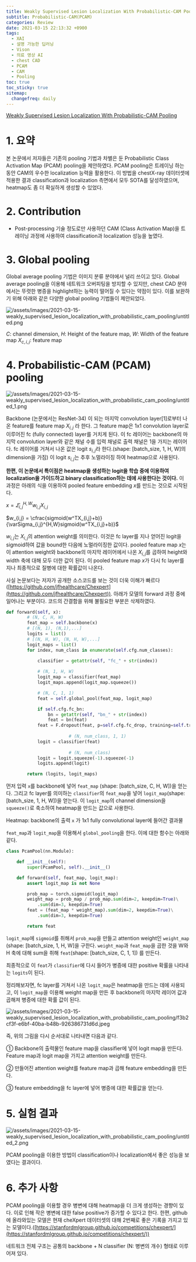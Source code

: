 ```yaml
---
title: Weakly Supervised Lesion Localization With Probabilistic-CAM Pooling
subtitle: Probabilistic-CAM(PCAM)
categories: Review
date: 2021-03-15 22:13:32 +0900
tags:
  - XAI
  - 설명 가능한 딥러닝
  - Vison
  - 의료 영상 AI
  - chest CAD
  - PCAM
  - CAM
  - Pooling
toc: true
toc_sticky: true
sitemap:
  changefreq: daily
---
```


[Weakly Supervised Lesion Localization With Probabilistic-CAM Pooling](https://arxiv.org/abs/2005.14480)

# 1. 요약

 본 논문에서 저자들은 기존의 pooling 기법과 차별은 둔 Probabilistic Class Activation Map (PCAM) pooling을 제안하였다. PCAM pooling은 트레이닝 하는 동안 CAM의 우수한 localization 능력을 활용한다. 이 방법을 chestX-ray 데이터셋에 적용한 결과 classification과 localization 측면에서 모두 SOTA를 달성하였으며, heatmap도 좀 더 확실하게 생성할 수 있었다. 

# 2. Contribution

- Post-processing 기술 정도로만 사용하던 CAM (Class Activation Map)을 트레이닝 과정에 사용하여 classification과 localization 성능을 높였다.

# 3. Global pooling

 Global average pooling 기법은 이미지 분류 분야에서 널리 쓰이고 있다. Global average pooling을 이용해 네트워크 오버피팅을 방지할 수 있지만, chest CAD 분야에서는 뚜렷한 병증을 highlight하는 능력이 떨어질 수 있다는 약점이 있다. 이를 보완하기 위해 아래와 같은 다양한  global pooling 기법들이 제안되었다.  

![/assets/images/2021-03-15-weakly_supervised_lesion_localization_with_probabilistic_cam_pooling/untitled.png](/assets/images/2021-03-15-weakly_supervised_lesion_localization_with_probabilistic_cam_pooling/untitled.png)

$C$: channel dimension, $H$: Height of the feature map, $W$: Width of the feature map
$X_{c,i,j}$: feature map 

# 4. Probabilistic-CAM (PCAM) pooling

![/assets/images/2021-03-15-weakly_supervised_lesion_localization_with_probabilistic_cam_pooling/untitled_1.png](/assets/images/2021-03-15-weakly_supervised_lesion_localization_with_probabilistic_cam_pooling/untitled_1.png)

Backbone (논문에서는 ResNet-34) 이 되는 마지막 convolution layer[1]로부터 나온 feature를 feature map $X_{i,j}$ 라 한다. 그 feature map은 1x1 convolution layer로 이루어진 fc (fully connected) layer를 거치게 된다. 이 fc 레이어는 backbone의 마지막 convolution layer와 같은 채널 수를 입력 채널로 출력 채널은 1을 가지는 레이어다. fc 레이어를 거쳐서 나온 값은 logit $s_{i,j}$라 한다.(shape: [batch_size, 1, H, W]의 dimension을 가짐) 이 logit $s_{i,j}$는 추후 노멀라이징 하여 heatmap으로 사용된다. 

**한편, 이 논문에서 특이점은 heatmap을 생성하는 logit을 학습 중에 이용하여 localization을 가이드하고 binary classification하는 데에 사용한다는 것이다.** 이 과정은 아래의 식을 이용하여 pooled feature embedding $x$를 만드는 것으로 시작된다. 

$x = \varSigma_{i,j}^{H,W}w_{i,j}X_{i,j}$

$w_{i,j} = \cfrac{sigmoid(w^TX_{i,j}+b)}{\varSigma_{i,j}^{H,W}sigmoid(w^TX_{i,j}+b)}$

$w_{i,j}$는 $X_{i,j}$의 attention weight를 의미한다. 이것은 fc layer를 지나 얻어진 logit을 sigmoid하여 값을 bound한 다음에 노멀라이징한 값이다.  pooled feature map $x$는 이 attention weight와 backbone의 마지막 레이어에서 나온 $X_{i,j}$를 곱하여 height와 width 축에 대해 모두 더한 값이 된다. 이 pooled feature map $x$가 다시 fc layer를 지나 최종적으로 질병에 대한 확률값이 나온다. 

사실 논문보다는 저자가 공개한 소스코드를 보는 것이 더욱 이해가 빠르다([https://github.com/jfhealthcare/Chexpert](https://github.com/jfhealthcare/Chexpert)).  아래가 모델의 forward 과정 중에 일어나는 부분이다. 코드의 간결함을 위해 불필요한 부분은 삭제하였다. 

```python
def forward(self, x):
        # (N, C, H, W)
        feat_map = self.backbone(x)
        # [(N, 1), (N,1),...]
        logits = list()
        # [(N, H, W), (N, H, W),...]
        logit_maps = list()
        for index, num_class in enumerate(self.cfg.num_classes):
 
            classifier = getattr(self, "fc_" + str(index))

            # (N, 1, H, W)
            logit_map = classifier(feat_map)
            logit_maps.append(logit_map.squeeze())

            # (N, C, 1, 1)
            feat = self.global_pool(feat_map, logit_map)

            if self.cfg.fc_bn:
                bn = getattr(self, "bn_" + str(index))
                feat = bn(feat)
            feat = F.dropout(feat, p=self.cfg.fc_drop, training=self.training)
            
						# (N, num_class, 1, 1)
            logit = classifier(feat)
            
						# (N, num_class)
            logit = logit.squeeze(-1).squeeze(-1)
            logits.append(logit)

        return (logits, logit_maps)
```

먼저 입력 `x`를 backbone에 넣어 `feat_map` (shape: [batch_size, C, H, W])을 얻는다. 그리고 fc layer를 의미하는 `classifier`의 `feat_map`을 넣어 `logit_map`(shape: [batch_size, 1, H, W])을 얻는다. 이 `logit_map`의 channel dimension을 `squeeze()`로 축소하여 heatmap을 만드는 값으로 사용한다. 

Heatmap: backbone의 출력 `x` 가 1x1 fully convolutional layer에 들어간 결과물

 `feat_map`과 `logit_map`을 이용해서 `global_pooling`을 한다. 이에 대한 함수는 아래와 같다.

```python
class PcamPool(nn.Module):

    def __init__(self):
        super(PcamPool, self).__init__()

    def forward(self, feat_map, logit_map):
        assert logit_map is not None

        prob_map = torch.sigmoid(logit_map)
        weight_map = prob_map / prob_map.sum(dim=2, keepdim=True)\
            .sum(dim=3, keepdim=True)
        feat = (feat_map * weight_map).sum(dim=2, keepdim=True)\
            .sum(dim=3, keepdim=True)

        return feat
```

`logit_map`에 `sigmoid`를 취해서 `prob_map`을 만들고 attention weight인 `weight_map` (shape: [batch_size, 1, H, W]을 구한다.  `weight_map`과 `feat_map`을 곱한 것을 W와 H 축에 대해 sum을 취해 `feat`(shape: [batch_size, C, 1, 1]) 를 만든다.  

최종적으로 이 `feat`가 `classifier`에 다시 들어가 병증에 대한 positive 확률을 나타내는 `logits`이 된다.  

정리해보자면, fc layer를 거쳐서 나온 `logit_map`은 heatmap을 만드는 데에 사용되고, 이 `logit_map`을 이용해 weight map을 만든 후 backbone의 마지막 레이어 값과 곱해져 병증에 대한 확률 값이 된다. 

![/assets/images/2021-03-15-weakly_supervised_lesion_localization_with_probabilistic_cam_pooling/f3b2cf3f-e6bf-40ba-b48b-926386731d6d.jpeg](/assets/images/2021-03-15-weakly_supervised_lesion_localization_with_probabilistic_cam_pooling/f3b2cf3f-e6bf-40ba-b48b-926386731d6d.jpeg)

즉, 위의 그림을 다시 순서대로 나타내면 다음과 같다. 

① Backbone의 출력물인 feature map을 classifier에 넣어 logit map을 만든다. Feature map과 logit map을 가지고 attention weight를 만든다. 

② 만들어진 attention weight를 feature map과 곱해 feature embedding을 만든다.

③ feature embedding을 fc layer에 넣어 병증에 대한 확률값을 얻는다. 

# 5. 실험 결과

![/assets/images/2021-03-15-weakly_supervised_lesion_localization_with_probabilistic_cam_pooling/untitled_2.png](/assets/images/2021-03-15-weakly_supervised_lesion_localization_with_probabilistic_cam_pooling/untitled_2.png)

PCAM pooling을 이용한 방법이 classification이나 localization에서 좋은 성능을 보였다는 결과이다.

# 6. 추가 사항

PCAM pooling을 이용할 경우 병변에 대해 heatmap을 더 크게 생성하는 경향이 있다. 이로 인해 작은 병변에 대한 false positive가 증가할 수 있다고 한다.  한편,  github에 올라와있는 모델은 현재 cheXpert 데이터셋의 대해 2번째로 좋은 기록을 가지고 있는 모델이다.([https://stanfordmlgroup.github.io/competitions/chexpert/](https://stanfordmlgroup.github.io/competitions/chexpert/))

네트워크 전체 구조는 공통의 backbone + N classifier (N: 병변의 개수) 형태로 이루어져 있다.
